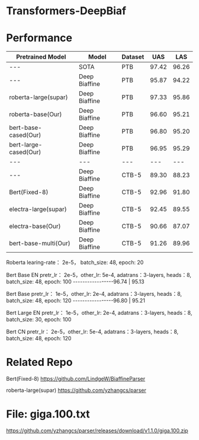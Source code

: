 # Transformers-DeepBiaf


# Performance

| Pretrained Model  | Model | Dataset | UAS | LAS |
| ------------- | ------------- |------------- |------------- |-------------|
| ---  | SOTA | PTB  |  97.42 | 96.26		
| ---  | Deep Biaffine | PTB  |  95.87 | 94.22	
| roberta-large(supar)  | Deep Biaffine | PTB  |  97.33  | 95.86
| roberta-base(Our)  | Deep Biaffine | PTB  |  96.60  | 95.21
| bert-base-cased(Our)  | Deep Biaffine | PTB  |  96.80  | 95.20
| bert-large-cased(Our)  | Deep Biaffine | PTB  |  96.95  | 95.29
| ---| ---| ---| ---| ---|
| ---  | Deep Biaffine | CTB-5  |  89.30 | 88.23
| Bert(Fixed-8)  | Deep Biaffine | CTB-5  |  92.96 | 91.80
| electra-large(supar)  | Deep Biaffine | CTB-5  |  92.45  | 89.55
| electra-base(Our)  | Deep Biaffine | CTB-5  |  90.66  | 87.07
| bert-base-multi(Our)  | Deep Biaffine | CTB-5  |  91.26  | 89.96

Roberta learing-rate： 2e-5， batch_size: 48, epoch: 20

Bert Base  EN pretr_lr： 2e-5，other_lr: 5e-4, adatrans：3-layers, heads：8, batch_size: 48, epoch: 100  -----------------96.74  | 95.13

Bert Base pretr_lr： 1e-5，other_lr: 2e-4, adatrans：3-layers, heads：8, batch_size: 48, epoch: 120      -----------------96.80  | 95.21

Bert Large EN pretr_lr： 1e-5，other_lr: 2e-4, adatrans：3-layers, heads：8, batch_size: 30, epoch: 100

Bert CN pretr_lr： 2e-5，other_lr: 5e-4, adatrans：3-layers, heads：8, batch_size: 48, epoch: 120

#  Related Repo
Bert(Fixed-8)  https://github.com/LindgeW/BiaffineParser

roberta-large(supar)  https://github.com/yzhangcs/parser

# File: giga.100.txt
https://github.com/yzhangcs/parser/releases/download/v1.1.0/giga.100.zip

